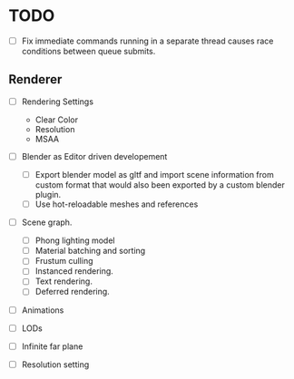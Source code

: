 # TODO

- [ ] Fix immediate commands running in a separate thread causes race conditions between queue submits.

## Renderer

- [ ] Rendering Settings
  - Clear Color
  - Resolution
  - MSAA

- [ ] Blender as Editor driven developement
  - [ ] Export blender model as gltf and import scene information from custom format that
        would also been exported by a custom blender plugin.
  - [ ] Use hot-reloadable meshes and references

- [ ] Scene graph.
  - [ ] Phong lighting model
  - [ ] Material batching and sorting
  - [ ] Frustum culling
  - [ ] Instanced rendering.
  - [ ] Text rendering.
  - [ ] Deferred rendering.
- [ ] Animations
- [ ] LODs
- [ ] Infinite far plane
- [ ] Resolution setting
